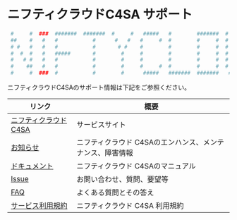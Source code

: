 # ニフティクラウドC4SA サポート

```php
 #     #  ###  #######  #######  #     #   #####   #        #######  #     #  ######     #####   #   #   #####      #     
 ##    #   #   #           #      #   #   #     #  #        #     #  #     #  #     #   #     #  #   #  #     #    # #    
 # #   #   #   #           #       # #    #        #        #     #  #     #  #     #   #        #   #  #         #   #   
 #  #  #   #   #####       #        #     #        #        #     #  #     #  #     #   #        #####   #####   #     #  
 #   # #   #   #           #        #     #        #        #     #  #     #  #     #   #            #        #  #######  
 #    ##   #   #           #        #     #     #  #        #     #  #     #  #     #   #     #      #  #     #  #     #  
 #     #  ###  #           #        #      #####   #######  #######   #####   ######     #####       #   #####   #     #　
```

ニフティクラウドC4SAのサポート情報は下記をご参照ください。

|リンク|概要|
|----|----|
|[ニフティクラウドC4SA](http://c4sa.nifty.com/)|サービスサイト|
|[お知らせ](http://c4sa.nifty.com/info.htm)|ニフティクラウド C4SAのエンハンス、メンテナンス、障害情報|
|[ドキュメント](https://github.com/NIFTYCloud-C4SA/support/wiki)|ニフティクラウド C4SAのマニュアル|
|[Issue](https://github.com/NIFTYCloud-C4SA/support/issues)|お問い合わせ、質問、要望等|
|[FAQ](https://github.com/NIFTYCloud-C4SA/support/wiki/FAQ)|よくある質問とその答え|
|[サービス利用規約](http://c4sa.nifty.com/term.htm)|ニフティクラウド C4SA 利用規約|
